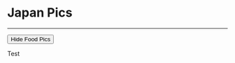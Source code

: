 # Japan Pics
---

<button id='foodbutton'>Hide Food Pics</button>

<div class='foodpics'>
Test
</div>




<script>
 // If I were the code reviewer and not the author, I would not approve inline js
 // jQuery is there, why not use it?
 $().ready(function () {
    const foodButton = document.getElementById('foodbutton');
    const hideFoodText = "Hide Food Pics";
    const showFoodText = "Show Food Pics";

    function pressFoodButton() {
      if (foodButton.innerText === hideFoodText) {
        foodButton.innerText = showFoodText;
        $('.foodpics').hide();
      }
      else {
        foodButton.innerText = hideFoodText;
        $('.foodpics').show();
      }
    }
  
    foodButton.addEventListener('click', pressFoodButton);
  
 });
</script>
